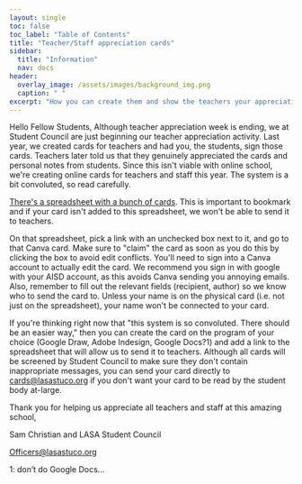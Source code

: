 ```yaml
---
layout: single
toc: false
toc_label: "Table of Contents"
title: "Teacher/Staff appreciation cards"
sidebar:
  title: "Information"
  nav: docs
header:
  overlay_image: /assets/images/background_img.png
  caption: " "
excerpt: "How you can create them and show the teachers your appreciation"
---
```

Hello Fellow Students,
Although teacher appreciation week is ending, we at Student Council are just beginning our teacher appreciation activity. Last year, we created cards for teachers and had you, the students, sign those cards. Teachers later told us that they genuinely appreciated the cards and personal notes from students. Since this isn't viable with online school, we're creating online cards for teachers and staff this year. The system is a bit convoluted, so read carefully.

[There's a spreadsheet with a bunch of cards](https://docs.google.com/spreadsheets/d/1nuK_tl5W_Im_ct6__5gM4jd-fQfdDoh2Iw5qgMmRrhQ/edit?usp=sharing). This is important to bookmark and if your card isn't added to this spreadsheet, we won't be able to send it to teachers.

On that spreadsheet, pick a link with an unchecked box next to it, and go to that Canva card. Make sure to "claim" the card as soon as you do this by clicking the box to avoid edit conflicts. You'll need to sign into a Canva account to actually edit the card. We recommend you sign in with google with your AISD account, as this avoids Canva sending you annoying emails. Also, remember to fill out the relevant fields (recipient, author) so we know who to send the card to. Unless your name is on the physical card (i.e. not just on the spreadsheet), your name won't be connected to your card.

If you're thinking right now that "this system is so convoluted. There should be an easier way," then you can create the card on the program of your choice (Google Draw, Adobe Indesign, Google Docs?1) and add a link to the spreadsheet that will allow us to send it to teachers. Although all cards will be screened by Student Council to make sure they don't contain inappropriate messages, you can send your card directly to cards@lasastuco.org if you don't want your card to be read by the student body at-large.

Thank you for helping us appreciate all teachers and staff at this amazing school,

Sam Christian and LASA Student Council

<Officers@lasastuco.org>

1: don’t do Google Docs...
